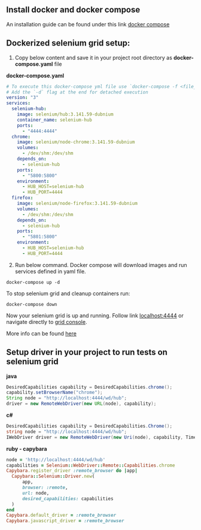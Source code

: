 ## Install docker and docker compose
An installation guide can be found under this link [docker compose](https://docs.docker.com/compose/install/)

## Dockerized selenium grid setup:
1. Copy below content and save it in your project root directory as **docker-compose.yaml** file 

**docker-compose.yaml**
```yaml
# To execute this docker-compose yml file use `docker-compose -f <file_name> up`
# Add the `-d` flag at the end for detached execution
version: "3"
services:
  selenium-hub:
    image: selenium/hub:3.141.59-dubnium
    container_name: selenium-hub
    ports:
      - "4444:4444"
  chrome:
    image: selenium/node-chrome:3.141.59-dubnium
    volumes:
      - /dev/shm:/dev/shm
    depends_on:
      - selenium-hub
    ports:
      - "5800:5800"
    environment:
      - HUB_HOST=selenium-hub
      - HUB_PORT=4444
  firefox:
    image: selenium/node-firefox:3.141.59-dubnium
    volumes:
      - /dev/shm:/dev/shm
    depends_on:
      - selenium-hub
    ports:
      - "5801:5800"
    environment:
      - HUB_HOST=selenium-hub
      - HUB_PORT=4444
``` 

2. Run below command. Docker compose will download images and run services defined in yaml file.
```
docker-compose up -d
```

To stop selenium grid and cleanup containers run:
```
docker-compose down
```

Now your selenium grid is up and running. Follow link [localhost:4444](http://localhost:4444) or navigate directly to [grid console](http://localhost:4444/grid/console).

More info can be found [here](https://github.com/SeleniumHQ/docker-selenium)
## Setup driver in your project to run tests on selenium grid
**java**
```java
DesiredCapabilities capability = DesiredCapabilities.chrome();
capability.setBrowserName("chrome");
String node = "http://localhost:4444/wd/hub";
driver = new RemoteWebDriver(new URL(node), capability);
```

**c#**
```csharp
DesiredCapabilities capability = DesiredCapabilities.Chrome();
string node = "http://localhost:4444/wd/hub";
IWebDriver driver = new RemoteWebDriver(new Uri(node), capability, TimeSpan.FromSeconds(600));
```

**ruby - capybara**
```ruby
node = 'http://localhost:4444/wd/hub'
capabilities = Selenium::WebDriver::Remote::Capabilities.chrome
Capybara.register_driver :remote_browser do |app|
  Capybara::Selenium::Driver.new(
      app,
      browser: :remote,
      url: node,
      desired_capabilities: capabilities
  )
end
Capybara.default_driver = :remote_browser
Capybara.javascript_driver = :remote_browser
```